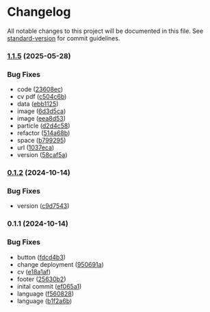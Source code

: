 # Changelog

All notable changes to this project will be documented in this file. See [standard-version](https://github.com/conventional-changelog/standard-version) for commit guidelines.

### [1.1.5](https://github.com/gabrielmattesich/portafolio/compare/v0.1.2...v1.1.5) (2025-05-28)


### Bug Fixes

* code ([23608ec](https://github.com/gabrielmattesich/portafolio/commit/23608ec772b6b2b32f077fee09ca2ba4283a7385))
* cv pdf ([c504c6b](https://github.com/gabrielmattesich/portafolio/commit/c504c6b7d0f2db19b34a63bd0acb1ad39da6ce0c))
* data ([ebb1125](https://github.com/gabrielmattesich/portafolio/commit/ebb11251735bb3a9513c94fb5c90fa7527c1c41f))
* image ([6d3d5ca](https://github.com/gabrielmattesich/portafolio/commit/6d3d5caf4aef77b6be21784a9a202e93dec44c5c))
* image ([eea8d53](https://github.com/gabrielmattesich/portafolio/commit/eea8d530ab92842d083ba316973de30189388630))
* particle ([d2d4c58](https://github.com/gabrielmattesich/portafolio/commit/d2d4c581ce35d4ac95a908e4ece2ba444a9a68b7))
* refactor ([514a68b](https://github.com/gabrielmattesich/portafolio/commit/514a68ba38bfc9b1a14d273873dc89384c7f4c0e))
* space ([b799295](https://github.com/gabrielmattesich/portafolio/commit/b799295ad3bcd0ef28afe6e968dce13fc0b3376f))
* url ([1037eca](https://github.com/gabrielmattesich/portafolio/commit/1037eca644e386514273de06b23438c8b99fb6ef))
* version ([58caf5a](https://github.com/gabrielmattesich/portafolio/commit/58caf5afb71f6617907531006c9799dd636d110d))

### [0.1.2](https://github.com/gabrielmattesich/portafolio/compare/v0.1.1...v0.1.2) (2024-10-14)


### Bug Fixes

* version ([c9d7543](https://github.com/gabrielmattesich/portafolio/commit/c9d754335b72cf8c7bf9a4be3c95222613b253b6))

### 0.1.1 (2024-10-14)


### Bug Fixes

* button ([fdcd4b3](https://github.com/gabrielmattesich/portafolio/commit/fdcd4b33e1c9bd673585066f7a7d5ac23e9cf4ce))
* change deployment ([950691a](https://github.com/gabrielmattesich/portafolio/commit/950691a3f815e4e71587761700e9eb9fd4bbcf3a))
* cv ([e18a1af](https://github.com/gabrielmattesich/portafolio/commit/e18a1af1df2437859af34efec1384bbc07074df2))
* footer ([25630b2](https://github.com/gabrielmattesich/portafolio/commit/25630b211319838916aa7063e18e4f772e493f29))
* inital commit ([ef065a1](https://github.com/gabrielmattesich/portafolio/commit/ef065a191e20b043c86ad648931f25e4701614a0))
* language ([f560828](https://github.com/gabrielmattesich/portafolio/commit/f5608285be400cbbd397696fe97fba934d6b9c36))
* language ([b1f2a6b](https://github.com/gabrielmattesich/portafolio/commit/b1f2a6b23fbff54c9a7c80745007c6f97218d71c))
